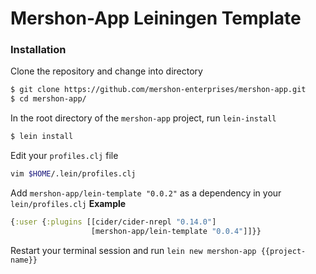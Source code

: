 # Mershon-App Leiningen Template

### Installation

Clone the repository and change into directory
```sh
$ git clone https://github.com/mershon-enterprises/mershon-app.git
$ cd mershon-app/
```
In the root directory of the `mershon-app` project, run `lein-install`
```sh
$ lein install
```

Edit your `profiles.clj` file
```sh
vim $HOME/.lein/profiles.clj
```
Add `mershon-app/lein-template "0.0.2"` as a dependency in your `lein/profiles.clj`
__Example__
```clj
{:user {:plugins [[cider/cider-nrepl "0.14.0"]
                  [mershon-app/lein-template "0.0.4"]]}}
```

Restart your terminal session and run `lein new mershon-app {{project-name}}`

